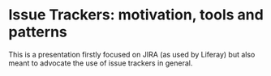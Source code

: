 # Issue Trackers: motivation, tools and patterns

This is a presentation firstly focused on JIRA (as used by Liferay) but also meant to advocate the use of issue trackers in general.